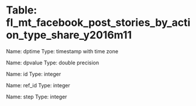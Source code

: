 Table: fl_mt_facebook_post_stories_by_action_type_share_y2016m11
================================================================

Name: dptime
Type: timestamp with time zone

Name: dpvalue
Type: double precision

Name: id
Type: integer

Name: ref_id
Type: integer

Name: step
Type: integer

